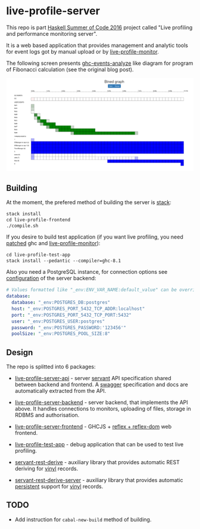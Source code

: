 # live-profile-server

This repo is part [Haskell Summer of Code 2016](https://summer.haskell.org) project called "Live profiling and performance monitoring server".

It is a web based application that provides management and analytic tools for event logs got by manual upload or by [live-profile-monitor](https://github.com/NCrashed/live-profile-monitor).

The following screen presents [ghc-events-analyze](http://www.well-typed.com/blog/86/) like diagram for program of Fibonacci calculation (see the original blog post).

![Fibonacci example](screenshots/screen-fib-bined.png)

## Building 

At the moment, the prefered method of building the server is [stack](https://docs.haskellstack.org/en/stable/README/):
```
stack install
cd live-profile-frontend
./compile.sh
```

If you desire to build test application (if you want live profiling, you need [patched](https://phabricator.haskell.org/D2522) ghc and [live-profile-monitor](https://github.com/NCrashed/live-profile-monitor)):
```
cd live-profile-test-app
stack install --pedantic --compiler=ghc-8.1
```

Also you need a PostgreSQL instance, for connection options see [configuration](blob/master/live-profile-server-backend/config/config.yaml) of the server backend:

``` yaml
# Values formatted like "_env:ENV_VAR_NAME:default_value" can be overridden by the specified environment variable.
database:
  database: "_env:POSTGRES_DB:postgres"
  host: "_env:POSTGRES_PORT_5432_TCP_ADDR:localhost"
  port: "_env:POSTGRES_PORT_5432_TCP_PORT:5432"
  user: "_env:POSTGRES_USER:postgres"
  password: "_env:POSTGRES_PASSWORD:'123456'"
  poolSize: "_env:POSTGRES_POOL_SIZE:8"
```

## Design 

The repo is splitted into 6 packages:

* [live-profile-server-api](tree/master/live-profile-server-api) - server [servant](http://haskell-servant.readthedocs.io/en/stable/) API specification shared between backend and frontend. A [swagger](http://swagger.io/) specification and docs are automatically extracted from the API.

* [live-profile-server-backend](tree/master/live-profile-server-backend) - server backend, that implements the API above. It handles connections to monitors, uploading of files, storage in RDBMS and authorisation. 

* [live-profile-server-frontend](tree/master/live-profile-server-frontend) - GHCJS + [reflex + reflex-dom](https://github.com/reflex-frp/reflex-platform#Tutorial) web frontend.

* [live-profile-test-app](tree/master/live-profile-test-app) -
debug application that can be used to test live profiling.

* [servant-rest-derive](tree/master/servant-rest-derive) - auxiliary library that provides automatic REST deriving for [vinyl](http://hackage.haskell.org/package/vinyl) records.

* [servant-rest-derive-server](tree/master/servant-rest-derive) - auxiliary library that provides automatic [persistent](http://hackage.haskell.org/package/persistent) support for [vinyl](http://hackage.haskell.org/package/vinyl) records.

## TODO 

* Add instruction for `cabal-new-build` method of building.